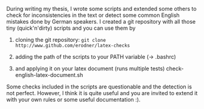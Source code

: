 During writing my thesis, I wrote some scripts and extended some others to check for inconsistencies in the text or detect some common English mistakes done by German speakers. I created a git repository with all those tiny (quick'n'dirty) scripts and you can use them by 

1. cloning the git repository:
``git clone http://www.github.com/erodner/latex-checks``

2. adding the path of the scripts to your PATH variable (-> .bashrc)

3. and applying it on your latex document (runs multiple tests)
check-english-latex-document.sh <tex-document>

Some checks included in the scripts are questionable and the detection
is not perfect. However, I think it is quite useful and you are invited to extend it with your
own rules or some useful documentation :).
